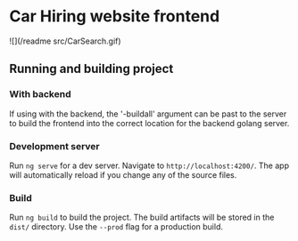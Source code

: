 # Car Hiring website frontend

![](/readme src/CarSearch.gif)


## Running and building project

### With backend

If using with the backend, the '-buildall' argument can be past to the server to build the frontend into the correct location for the backend golang server.

### Development server

Run `ng serve` for a dev server. Navigate to `http://localhost:4200/`. The app will automatically reload if you change any of the source files.

### Build

Run `ng build` to build the project. The build artifacts will be stored in the `dist/` directory. Use the `--prod` flag for a production build.

